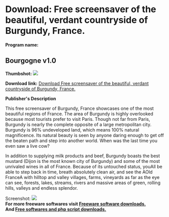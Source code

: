 # Download: Free screensaver of the beautiful, verdant countryside of Burgundy, France.

**Program name:**

## Bourgogne v1.0

  
**Thumbshot:** ![](http://www.freewarefiles.com/screenshot/bourgogne_md.jpg)   
  
**Download link:** [Download Free screensaver of the beautiful, verdant countryside of Burgundy, France.](http://freesoftwares.boysofts.com/Bourgogne-V_program_13009.html)  
  


**Publisher's Description**  
  


This free screensaver of Burgundy, France showcases one of the most beautiful regions of France. The area of Burgundy is highly overlooked because most tourists prefer to visit Paris. Though not far from Paris, Burgundy is nearly the complete opposite of a large metropolitan city. Burgundy is 96% undeveloped land, which means 100% natural magnificence. Its natural beauty is seen by anyone daring enough to get off the beaten path and step into another world. When was the last time you even saw a live cow? 

In addition to supplying milk products and beef, Burgundy boasts the best mustard (Dijon is the most known city of Burgundy) and some of the most unrivaled wines in all of France. Because of its untouched status, youAll be able to step back in time, breath absolutely clean air, and see the AOld FranceA with hilltop and valley villages, farms, vineyards as far as the eye can see, forests, lakes, streams, rivers and massive areas of green, rolling hills, valleys and endless splendor.

  
  
Screenshot: ![](http://www.freewarefiles.com/screenshot/bourgogne.jpg)   
**For more freeware softwares visit [Freeware software downloads.](http://freesoftwares.boysofts.com/)**   
**And [Free softwares and php script downloads.](http://www.boysofts.com/)**
